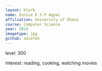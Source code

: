 ```yaml
---
layout: blurb
name: Eunice E.Y.F Agyei
affiliation: University of Ghana
course: Computer Science
year: 2014
imagetype: jpg
github: adiefeh
---
```

level: 300

interest: reading, cooking, watching movies
